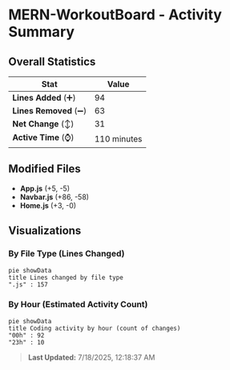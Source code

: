 # MERN-WorkoutBoard - Activity Summary 

## Overall Statistics

| Stat                   | Value                                                             |
| ---------------------- | ----------------------------------------------------------------- |
| **Lines Added** (➕)   | 94                                          |
| **Lines Removed** (➖) | 63                                        |
| **Net Change** (↕)    | 31                |
| **Active Time** (⌚)   | 110 minutes |


## Modified Files
- **App.js** (+5, -5)
- **Navbar.js** (+86, -58)
- **Home.js** (+3, -0)

## Visualizations

### By File Type (Lines Changed)

```mermaid
pie showData
title Lines changed by file type
".js" : 157
```

### By Hour (Estimated Activity Count)

```mermaid
pie showData
title Coding activity by hour (count of changes)
"00h" : 92
"23h" : 10
```


> **Last Updated:** 7/18/2025, 12:18:37 AM